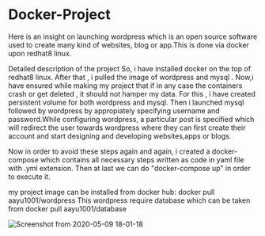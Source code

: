 # Docker-Project

Here is an insight on launching wordpress which is an open source software used to create many kind of websites, blog or app.This is done via docker upon redhat8 linux.

Detailed description of the project So, i have installed docker on the top of redhat8 linux. After that , i pulled the image of wordpress and mysql . Now,i have ensured while making my project that if in any case the containers crash or get deleted , it should not hamper my data. For this , i have created persistent volume for both wordpress and mysql. Then i launched mysql followed by wordpress by appropiately specifying username and password.While configuring wordpress, a particular post is specified which will redirect the user towards wordpress where they can first create their account and start designing and developing websites,apps or blogs.

Now in order to avoid these steps again and again, i created a docker-compose which contains all necessary steps written as code in yaml file with .yml extension. Then at last we can do "docker-compose up" in order to execute it.

my project image can be installed from docker hub:
docker pull aayu1001/wordpress
This wordpress require database which can be taken from 
docker pull aayu1001/database


![Screenshot from 2020-05-09 18-01-18](https://user-images.githubusercontent.com/65100683/81495174-f2ef3200-92cb-11ea-9287-e28265f2ab12.png)





